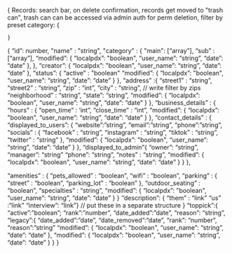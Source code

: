 {
Records:
search bar,
on delete confirmation,
records get moved to "trash can",
trash can can be accessed via admin auth for perm deletion,
filter by preset category: {

    }

{
“id”: number,
"name" : "string",
"category" : {
"main": [“array”],
“sub” : [“array”],
“modified”: {
“localpdx”: "boolean",
“user_name”: “string”,
“date”: “date”
},
},
“creator”: {
“localpdx”: "boolean",
“user_name”: “string”,
“date”: “date”
},
“status”: {
“active” : "boolean"
“modified”: {
“localpdx”: "boolean",
“user_name”: “string”,
“date”: “date”
}
},
“address” :{
“street1” : “string”,
“street2” : “string”,
“zip” : “int”,
“city” : “string”, // write filter by zips
“neighborhood” : “string”,
“state”: “string”,
“modified”: {
“localpdx”: "boolean",
“user_name”: “string”,
“date”: “date”
}
},
“business_details” : {
“hours” : {
“open_time” : ‘int”,
“close_time” : “int”,
“modified”: {
“localpdx”: "boolean",
“user_name”: “string”,
“date”: “date”
}
},
“contact_details” : {
“displayed_to_users”: {
“website”:”string”,
“email”:”string”,
“phone”:”string”,
“socials” : {
“facebook” : “string”,
“instagram” : “string”,
“tiktok” : “string”,
“twitter” : “string”
},
“modified”: {
“localpdx”: "boolean",
“user_name”: “string”,
“date”: “date”
}
},
“displayed_to_admin”{
“owner”: “string”,
“manager”: “string”
“phone”: “string”,
“notes” : “string”,
“modified”: {
“localpdx”: "boolean",
“user_name”: “string”,
“date”: “date”
}
}
},

“amenities” : {
“pets_allowed” : “boolean”,
“wifi” : “boolean”,
“parking” : {
“street” : “boolean”,
“parking_lot” : “boolean”
},
“outdoor_seating” : “boolean”,
“specialties” : “string”,
“modified”: {
“localpdx”: "boolean",
“user_name”: “string”,
“date”: “date”
}
}
‘’description”: {
“them” : “link”
“us” :“link”
“interview”: “link”} // put these in a separate structure
}
“toppick”:{
“active”:”boolean”;
“rank”:”number”,
“date_added”:”date”,
“reason”: “string”,
“legacy”:{
“date_added”:”date”,
“date_removed”:”date”,
“rank”: “number”,
“reason”:”string”
“modified”: {
“localpdx”: "boolean",
“user_name”: “string”,
“date”: “date”
},
“modified”: {
“localpdx”: "boolean",
“user_name”: “string”,
“date”: “date”
}
}
}
